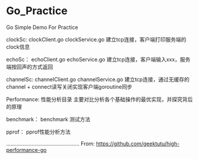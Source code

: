 # Go_Practice
Go Simple Demo For Practice

clockSc:
clockClient.go
clockService.go
建立tcp连接，客户端打印服务端的clock信息

echoSc：
echoClient.go
echoService.go
建立tcp连接，客户端输入xxx，服务端按回声的方式返回

channelSc:
channelClient.go
channelService.go
建立tcp连接，通过无缓存的channel + connect读写关闭实现客户端goroutine同步

Performance:
性能分析目录 主要对比分析各个基础操作的最优实现，并探究背后的原理

benchmark：
benchmark 测试方法

pprof：
pprof性能分析方法

.................................................
From: https://github.com/geektutu/high-performance-go
